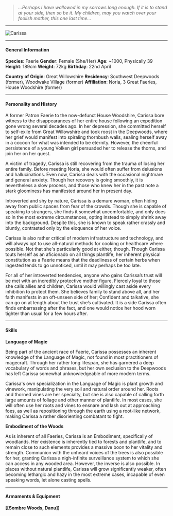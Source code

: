 >*...Perhaps I have wallowed in my sorrows long enough. If it is to stand at your side, then so be it. My children, may you watch over your foolish mother, this one last time...*

___
![](https://i.imgur.com/JQBYtsv.png "Carissa")



___

#### General Information

**Species**: Faerie
**Gender**: Female (She/Her)
**Age**: ~1000, Physically 39
**Height**: 189cm
**Weight**: 72kg
**Birthday**: 22nd April

**Country of Origin**: Great Willowshire
**Residency**: Southwest Deepwoods (former), Woodwake Village (former)
**Affiliation**: Noria, 3 Great Faeries, House Woodshire (former)

___

#### Personality and History
A former Patron Faerie to the now-defunct House Woodshire, Carissa bore witness to the disappearances of her entire house following an expedition gone wrong several decades ago. In her depression, she committed herself to self-exile from Great Willowshire and took roost in the Deepwoods, where her grief would manifest into spiraling thornbush walls, sealing herself away in a cocoon for what was intended to be eternity. However, the cheerful persistence of a young Volken girl persuaded her to release the thorns, and join her on her quest.

A victim of tragedy, Carissa is still recovering from the trauma of losing her entire family. Before meeting Noria, she would often suffer from delusions and hallucinations. Even now, Carissa deals with the occasional nightmare and general anxiety. Though her recovery is going smoothly, it is nevertheless a slow process, and those who knew her in the past note a stark gloominess has manifested around her in present day.

Introverted and shy by nature, Carissa is a demure woman, often hiding away from public spaces from fear of the crowds. Though she is capable of speaking to strangers, she finds it somewhat uncomfortable, and only does so in the most extreme circumstances, opting instead to simply shrink away into the background. Despite this, she is known to speak rather crassly and bluntly, contrasted only by the eloquence of her voice. 

Carissa is also rather critical of modern infrastructure and technology, and will always opt to use all-natural methods for cooking or healthcare where possible. Not that she's particularly good at either, though. Though Carissa touts herself as an aficionado on all things plantlife, her inherent physical constitution as a Faerie means that the deadliness of certain herbs when ingested tends to go unnoticed, until it may perhaps be too late.

For all of her introverted tendencies, anyone who gains Carissa’s trust will be met with an incredibly protective mother figure. Fiercely loyal to those she calls allies and children, Carissa would willingly cast aside every inhibition to protect them. She believes family to stand above all, and her faith manifests in an oft-unseen side of her; Confident and talkative, she can go on at length about the trust she’s cultivated. It is a side Carissa often finds embarrassing after the fact, and one would notice her hood worn tighter than usual for a few hours after.

___

#### Skills
**Language of Magic**

Being part of the ancient race of Faerie, Carissa possesses an inherent knowledge of the Language of Magic, not found in most practitioners of magecraft. Through her rather long lifespan, she has garnered a deep vocabulary of words and phrases, but her own seclusion to the Deepwoods has left Carissa somewhat unknowledgeable of more modern terms.

Carissa's own specialization in the Language of Magic is plant growth and vinework, manipulating the very soil and natural order around her. Roots and thorned vines are her specialty, but she is also capable of calling forth large amounts of foliage and other manner of plantlife. In most cases, she will often use her roots and vines to ensnare and lash out at approaching foes, as well as repositioning through the earth using a root-like network, making Carissa a rather disorienting combatant to fight. 

**Embodiment of the Woods**

As is inherent of all Faeries, Carissa is an Embodiment, specifically of woodlands. Her existence is inherently tied to forests and plantlife, and to remain close to such elements provides a massive boon to her vitality and strength. Communion with the unheard voices of the trees is also possible for her, granting Carissa a nigh-infinite surveillance system to which she can access in any wooded area. However, the inverse is also possible. In places without natural plantlife, Carissa will grow significantly weaker, often becoming lethargic and hazy in the most extreme cases, incapable of even speaking words, let alone casting spells.

___

#### Armaments & Equipment 
**[[Sombre Woods, Danu]]**





